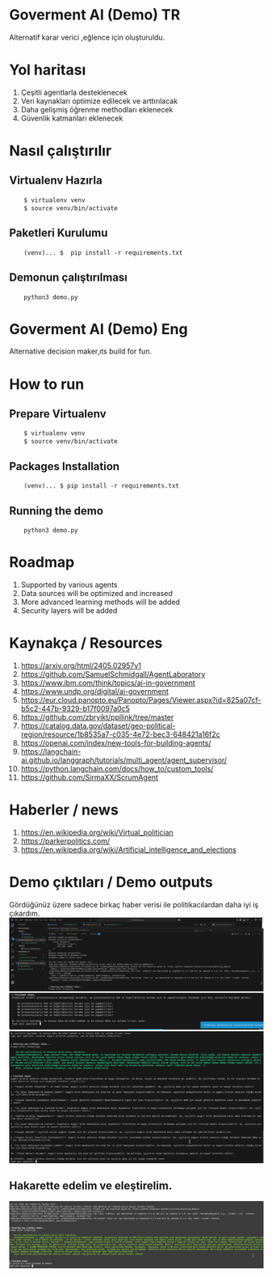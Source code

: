 # Goverment AI (Demo) TR
Alternatif karar verici ,eğlence için oluşturuldu.




# Yol haritası
1. Çeşitli agentlarla desteklenecek
2. Veri kaynakları optimize edilecek ve arttırılacak
3. Daha gelişmiş öğrenme methodları eklenecek
4. Güvenlik katmanları eklenecek


# Nasıl çalıştırılır  
## Virtualenv Hazırla
```
    $ virtualenv venv
    $ source venv/bin/activate
```


## Paketleri Kurulumu

```
    (venv)... $  pip install -r requirements.txt

```
## Demonun çalıştırılması
```
    python3 demo.py 

```



# Goverment AI (Demo) Eng
Alternative decision maker,ıts build for fun.



# How to run  
## Prepare Virtualenv
```
    $ virtualenv venv
    $ source venv/bin/activate
```


## Packages Installation

```
    (venv)... $ pip install -r requirements.txt

```
## Running the demo
```
    python3 demo.py 

```
# Roadmap
1. Supported by various agents
2. Data sources will be optimized and increased
3. More advanced learning methods will be added
4. Security layers will be added




# Kaynakça / Resources

1. https://arxiv.org/html/2405.02957v1
2. https://github.com/SamuelSchmidgall/AgentLaboratory
3. https://www.ibm.com/think/topics/ai-in-government
4. https://www.undp.org/digital/ai-government
5. https://eur.cloud.panopto.eu/Panopto/Pages/Viewer.aspx?id=825a07cf-b5c2-447b-9329-b17f0097a0c5
6. https://github.com/zbryikt/ppllink/tree/master
7. https://catalog.data.gov/dataset/geo-political-region/resource/1b8535a7-c035-4e72-bec3-648421a16f2c
8. https://openai.com/index/new-tools-for-building-agents/
9. https://langchain-ai.github.io/langgraph/tutorials/multi_agent/agent_supervisor/
10. https://python.langchain.com/docs/how_to/custom_tools/
11. https://github.com/SirmaXX/ScrumAgent



# Haberler / news
1. https://en.wikipedia.org/wiki/Virtual_politician
2. https://parkerpolitics.com/
3. https://en.wikipedia.org/wiki/Artificial_intelligence_and_elections


# Demo çıktıları / Demo outputs
Gördüğünüz üzere sadece birkaç haber verisi ile politikacılardan daha iyi iş çıkardım.
![1](images/1.jpeg)
![2](images/2.jpeg)
![3](images/3.jpeg)

## Hakarette edelim ve eleştirelim.
![4](images/4.jpeg)

